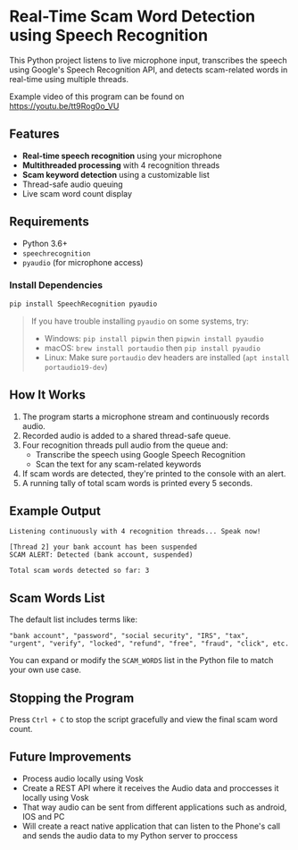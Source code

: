 # Real-Time Scam Word Detection using Speech Recognition

This Python project listens to live microphone input, transcribes the speech using Google's Speech Recognition API, and detects scam-related words in real-time using multiple threads.

Example video of this program can be found on
https://youtu.be/tt9Rog0o_VU

## Features

-  **Real-time speech recognition** using your microphone
-  **Multithreaded processing** with 4 recognition threads
-  **Scam keyword detection** using a customizable list
-  Thread-safe audio queuing
-  Live scam word count display

## Requirements

- Python 3.6+
- `speechrecognition`
- `pyaudio` (for microphone access)

### Install Dependencies

```bash
pip install SpeechRecognition pyaudio
```

> If you have trouble installing `pyaudio` on some systems, try:
> 
> - Windows: `pip install pipwin` then `pipwin install pyaudio`
> - macOS: `brew install portaudio` then `pip install pyaudio`
> - Linux: Make sure `portaudio` dev headers are installed (`apt install portaudio19-dev`)

## How It Works

1. The program starts a microphone stream and continuously records audio.
2. Recorded audio is added to a shared thread-safe queue.
3. Four recognition threads pull audio from the queue and:
   - Transcribe the speech using Google Speech Recognition
   - Scan the text for any scam-related keywords
4. If scam words are detected, they're printed to the console with an alert.
5. A running tally of total scam words is printed every 5 seconds.

## Example Output

```
Listening continuously with 4 recognition threads... Speak now!

[Thread 2] your bank account has been suspended
SCAM ALERT: Detected (bank account, suspended)

Total scam words detected so far: 3
```

## Scam Words List

The default list includes terms like:

```
"bank account", "password", "social security", "IRS", "tax", 
"urgent", "verify", "locked", "refund", "free", "fraud", "click", etc.
```

You can expand or modify the `SCAM_WORDS` list in the Python file to match your own use case.

## Stopping the Program

Press `Ctrl + C` to stop the script gracefully and view the final scam word count.

## Future Improvements

- Process audio locally using Vosk
- Create a REST API where it receives the Audio data and proccesses it locally using Vosk
- That way audio can be sent from different applications such as android, IOS and PC
- Will create a react native application that can listen to the Phone's call and sends the audio data to my Python server to proccess
